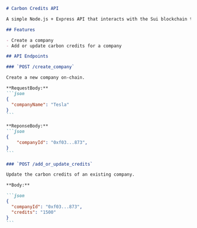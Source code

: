 ````md
# Carbon Credits API

A simple Node.js + Express API that interacts with the Sui blockchain to create companies and manage their carbon credit data.

## Features

- Create a company
- Add or update carbon credits for a company

## API Endpoints

### `POST /create_company`

Create a new company on-chain.

**RequestBody:**
```json
{
  "companyName": "Tesla"
}
```

**ReponseBody:**
```json
{
    "companyId": "0xf03...873",
}
```

### `POST /add_or_update_credits`

Update the carbon credits of an existing company.

**Body:**

```json
{
  "companyId": "0xf03...873",
  "credits": "1500"
}
```